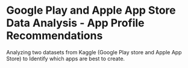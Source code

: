 # Google Play and Apple App Store Data Analysis - App Profile Recommendations
Analyzing two datasets from Kaggle (Google Play store and Apple App Store) to Identify which apps are best to create.
